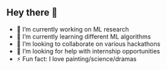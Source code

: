 ## Hey there 👋
- 🔭 I’m currently working on ML research
- 🌱 I’m currently learning different ML algorithms
- 👯 I’m looking to collaborate on various hackathons
- 🤔 I’m looking for help with internship opportunities 
- ⚡ Fun fact: I love painting/science/dramas
<!--
**racheltong29/racheltong29** is a ✨ _special_ ✨ repository because its `README.md` (this file) appears on your GitHub profile.

-->
